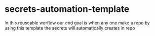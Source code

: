 # secrets-automation-template
In this reuseable worflow our end goal is when any one make a repo by using this template the secrets will automatically creates in repo 
